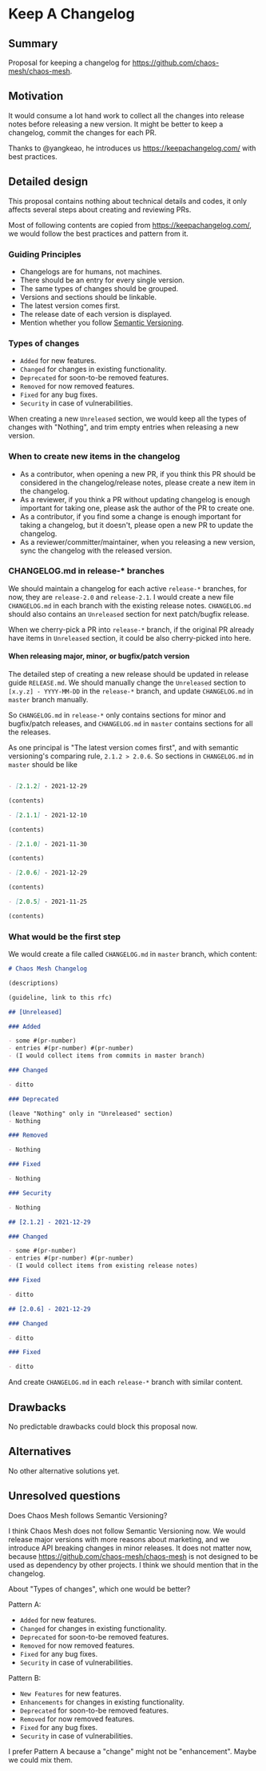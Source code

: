 # Keep A Changelog

## Summary

<!-- One para explanation of the proposal. -->

Proposal for keeping a changelog for https://github.com/chaos-mesh/chaos-mesh.

## Motivation

<!-- Why are we doing this? What use cases does it support? What is the expected
outcome? -->

It would consume a lot hand work to collect all the changes into release notes
before releasing a new version. It might be better to keep a changelog, commit
the changes for each PR.

Thanks to @yangkeao, he introduces us https://keepachangelog.com/ with best
practices.

## Detailed design

<!-- This is the bulk of the RFC. Explain the design in enough detail that:

- It is reasonably clear how the feature would be implemented.
- Corner cases are dissected by example.
- How the feature is used. -->

This proposal contains nothing about technical details and codes, it only
affects several steps about creating and reviewing PRs.

Most of following contents are copied from https://keepachangelog.com/, we would
follow the best practices and pattern from it.

### Guiding Principles

- Changelogs are for humans, not machines.
- There should be an entry for every single version.
- The same types of changes should be grouped.
- Versions and sections should be linkable.
- The latest version comes first.
- The release date of each version is displayed.
- Mention whether you follow [Semantic Versioning](https://semver.org/).

### Types of changes

- `Added` for new features.
- `Changed` for changes in existing functionality.
- `Deprecated` for soon-to-be removed features.
- `Removed` for now removed features.
- `Fixed` for any bug fixes.
- `Security` in case of vulnerabilities.

When creating a new `Unreleased` section, we would keep all the types of changes
with "Nothing", and trim empty entries when releasing a new version.

### When to create new items in the changelog

- As a contributor, when opening a new PR, if you think this PR should be
  considered in the changelog/release notes, please create a new item in the
  changelog.
- As a reviewer, if you think a PR without updating changelog is enough
  important for taking one, please ask the author of the PR to create one.
- As a contributor, if you find some a change is enough important for taking a
  changelog, but it doesn't, please open a new PR to update the changelog.
- As a reviewer/committer/maintainer, when you releasing a new version, sync the
  changelog with the released version.

### CHANGELOG.md in release-* branches

We should maintain a changelog for each active `release-*` branches, for now,
they are `release-2.0` and `release-2.1`. I would create a new file
`CHANGELOG.md` in each branch with the existing release notes. `CHANGELOG.md`
should also contains an `Unreleased` section for next patch/bugfix release.

When we cherry-pick a PR into `release-*` branch, if the original PR already
have items in `Unreleased` section, it could be also cherry-picked into here.

#### When releasing major, minor, or bugfix/patch version

The detailed step of creating a new release should be updated in release guide
`RELEASE.md`. We should manually change the `Unreleased` section to `[x.y.z] -
YYYY-MM-DD` in the `release-*` branch, and update `CHANGELOG.md` in `master`
branch manually.

So `CHANGELOG.md` in `release-*` only contains sections for minor and
bugfix/patch releases, and `CHANGELOG.md` in `master` contains sections for all
the releases.

As one principal is "The latest version comes first", and with semantic
versioning's comparing rule, `2.1.2 > 2.0.6`. So sections in `CHANGELOG.md` in
`master` should be like

```markdown

- [2.1.2] - 2021-12-29

(contents)

- [2.1.1] - 2021-12-10

(contents)

- [2.1.0] - 2021-11-30

(contents)

- [2.0.6] - 2021-12-29

(contents)

- [2.0.5] - 2021-11-25

(contents)

```

### What would be the first step

We would create a file called `CHANGELOG.md` in `master` branch, which content:

```markdown
# Chaos Mesh Changelog

(descriptions)

(guideline, link to this rfc)

## [Unreleased]

### Added

- some #(pr-number)
- entries #(pr-number) #(pr-number)
- (I would collect items from commits in master branch)

### Changed

- ditto

### Deprecated

(leave "Nothing" only in "Unreleased" section)
- Nothing

### Removed

- Nothing

### Fixed

- Nothing

### Security

- Nothing

## [2.1.2] - 2021-12-29

### Changed

- some #(pr-number)
- entries #(pr-number) #(pr-number)
- (I would collect items from existing release notes)

### Fixed

- ditto

## [2.0.6] - 2021-12-29

### Changed

- ditto

### Fixed

- ditto
```

And create `CHANGELOG.md` in each `release-*` branch with similar content.

## Drawbacks

<!-- Why should we not do this? -->

No predictable drawbacks could block this proposal now.

## Alternatives

<!-- - Why is this design the best in the space of possible designs?
- What other designs have been considered and what is the rationale for not
  choosing them?
- What is the impact of not doing this? -->

No other alternative solutions yet.

## Unresolved questions

<!-- What parts of the design are still to be determined? -->

Does Chaos Mesh follows Semantic Versioning?

I think Chaos Mesh does not follow Semantic Versioning now. We would release
major versions with more reasons about marketing, and we introduce API breaking
changes in minor releases. It does not matter now, because
https://github.com/chaos-mesh/chaos-mesh is not designed to be used as
dependency by other projects. I think we should mention that in the changelog.

About "Types of changes", which one would be better?

Pattern A:

- `Added` for new features.
- `Changed` for changes in existing functionality.
- `Deprecated` for soon-to-be removed features.
- `Removed` for now removed features.
- `Fixed` for any bug fixes.
- `Security` in case of vulnerabilities.

Pattern B:

- `New Features` for new features.
- `Enhancements` for changes in existing functionality.
- `Deprecated` for soon-to-be removed features.
- `Removed` for now removed features.
- `Fixed` for any bug fixes.
- `Security` in case of vulnerabilities.

I prefer Pattern A because a "change" might not be "enhancement". Maybe we could
mix them.
